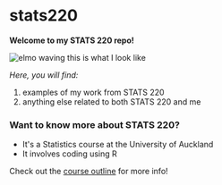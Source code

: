 # stats220

**Welcome to my STATS 220 repo!**

![elmo waving](https://media3.giphy.com/media/v1.Y2lkPTc5MGI3NjExbjR4MXMwM2txcGswOGxxeXJzMHR5N3I1MTFud3g5M2l2OHNyaWVkcyZlcD12MV9pbnRlcm5hbF9naWZfYnlfaWQmY3Q9Zw/3pZipqyo1sqHDfJGtz/giphy.gif)
this is what I look like

*Here, you will find:*
1. examples of my work from STATS 220
2. anything else related to both STATS 220 and me

### Want to know more about STATS 220?
* It's a Statistics course at the University of Auckland
* It involves coding using R

Check out the [course outline](https://courseoutline.auckland.ac.nz/dco/course/STATS/220/1243) for more info!
